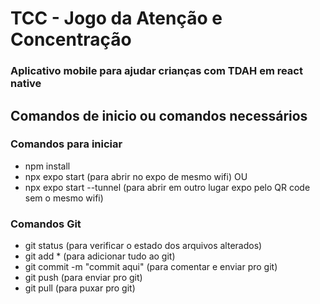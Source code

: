 # TCC - Jogo da Atenção e Concentração

### Aplicativo mobile para ajudar crianças com TDAH em react native



## Comandos de inicio ou comandos necessários

### Comandos para iniciar

- npm install
- npx expo start  (para abrir no expo de mesmo wifi)
  OU
- npx expo start --tunnel (para abrir em outro lugar expo pelo QR code sem o mesmo wifi)

### Comandos Git

- git status (para verificar o estado dos arquivos alterados)
- git add * (para adicionar tudo ao git)
- git commit -m "commit aqui" (para comentar e enviar pro git)
- git push (para enviar pro git)
- git pull (para puxar pro git)

